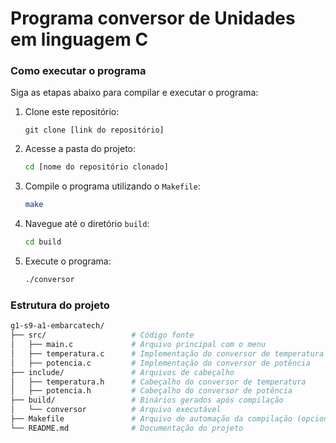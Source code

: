 # Programa conversor de Unidades em linguagem C

### Como executar o programa

Siga as etapas abaixo para compilar e executar o programa:

1. Clone este repositório:
   
   ```git
   git clone [link do repositório]
   ```

2. Acesse a pasta do projeto:
   
   ```bash
   cd [nome do repositório clonado]
   ```

3. Compile o programa utilizando o `Makefile`:
   
   ```bash
   make
   ```

4. Navegue até o diretório `build`:
   
   ```bash
   cd build
   ```

5. Execute o programa:
   
   ```bash
   ./conversor
   ```

### Estrutura do projeto

```makefile
g1-s9-a1-embarcatech/
├── src/                   # Código fonte
│   ├── main.c             # Arquivo principal com o menu
│   ├── temperatura.c      # Implementação do conversor de temperatura
│   ├── potencia.c         # Implementação do conversor de potência
├── include/               # Arquivos de cabeçalho
│   ├── temperatura.h      # Cabeçalho do conversor de temperatura
│   ├── potencia.h         # Cabeçalho do conversor de potência
├── build/                 # Binários gerados após compilação
│   └── conversor          # Arquivo executável
├── Makefile               # Arquivo de automação da compilação (opcional)
└── README.md              # Documentação do projeto
```
